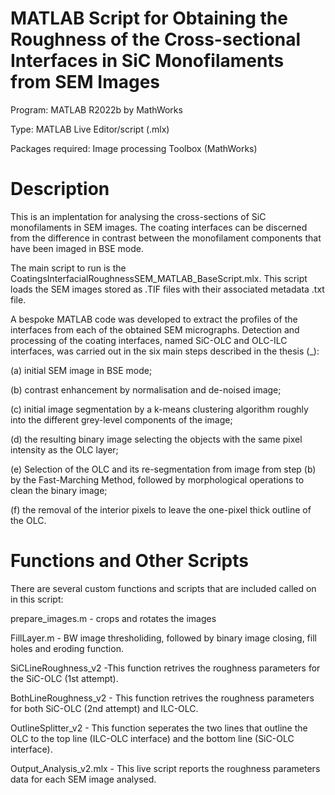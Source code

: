 # MATLAB Script for Obtaining the Roughness of the Cross-sectional Interfaces in SiC Monofilaments from SEM Images

Program: MATLAB R2022b by MathWorks

Type: MATLAB Live Editor/script (.mlx)

Packages required: Image processing Toolbox (MathWorks)

# Description
This is an implentation for analysing the cross-sections of SiC monofilaments in SEM images. The coating interfaces can be discerned from the difference in contrast between the monofilament components that have been imaged in BSE mode.

The main script to run is the CoatingsInterfacialRoughnessSEM_MATLAB_BaseScript.mlx. 
This script loads the SEM images stored as .TIF files with their associated metadata .txt file.

A bespoke MATLAB code was developed to extract the profiles of the interfaces from each of the obtained SEM micrographs. Detection and processing of the coating interfaces, named SiC-OLC and OLC-ILC interfaces, was carried out in the six main steps described in the thesis (_):

(a) initial SEM image in BSE mode;

(b) contrast enhancement by normalisation and de-noised image;

(c) initial image segmentation by a k-means clustering algorithm roughly into the different grey-level components of the image; 

(d) the resulting binary image selecting the objects with the same pixel intensity as the OLC layer; 

(e) Selection of the OLC and its re-segmentation from image from step (b) by the Fast-Marching Method, followed by morphological operations to clean the binary image; 

(f) the removal of the interior pixels to leave the one-pixel thick outline of the OLC.

# Functions and Other Scripts

There are several custom functions and scripts that are included called on in this script:

prepare_images.m - crops and rotates the images

FillLayer.m - BW image thresholiding, followed by binary image closing, fill holes and eroding function.

SiCLineRoughness_v2 -This function retrives the roughness parameters for the SiC-OLC (1st attempt).

BothLineRoughness_v2 - This function retrives the roughness parameters for both SiC-OLC (2nd attempt) and ILC-OLC. 

OutlineSplitter_v2 - This function seperates the two lines that outline the OLC  to the top line (ILC-OLC interface) and the bottom line (SiC-OLC interface).

Output_Analysis_v2.mlx - This live script reports the roughness parameters data for each SEM image analysed.
